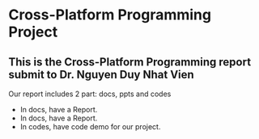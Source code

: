 # Cross-Platform Programming Project

## This is the Cross-Platform Programming report submit to Dr. Nguyen Duy Nhat Vien
Our report includes 2 part: docs, ppts and codes
- In docs, have a Report.
- In docs, have a Report.
- In codes, have code demo for our project.
